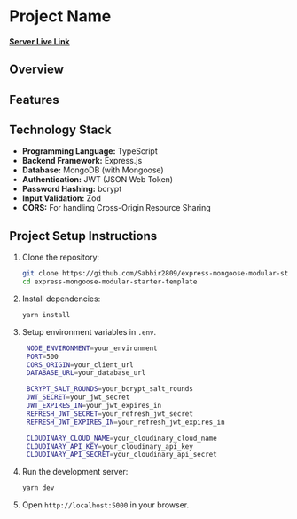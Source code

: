 # Project Name

#### [Server Live Link]()

## Overview

## Features

## Technology Stack

- **Programming Language:** TypeScript
- **Backend Framework:** Express.js
- **Database:** MongoDB (with Mongoose)
- **Authentication:** JWT (JSON Web Token)
- **Password Hashing:** bcrypt
- **Input Validation:** Zod
- **CORS:** For handling Cross-Origin Resource Sharing

## Project Setup Instructions

1. Clone the repository:

   ```bash
   git clone https://github.com/Sabbir2809/express-mongoose-modular-starter-template
   cd express-mongoose-modular-starter-template
   ```

2. Install dependencies:
   ```bash
   yarn install
   ```
3. Setup environment variables in `.env`.

   ```bash
    NODE_ENVIRONMENT=your_environment
    PORT=500
    CORS_ORIGIN=your_client_url
    DATABASE_URL=your_database_url

    BCRYPT_SALT_ROUNDS=your_bcrypt_salt_rounds
    JWT_SECRET=your_jwt_secret
    JWT_EXPIRES_IN=your_jwt_expires_in
    REFRESH_JWT_SECRET=your_refresh_jwt_secret
    REFRESH_JWT_EXPIRES_IN=your_refresh_jwt_expires_in

    CLOUDINARY_CLOUD_NAME=your_cloudinary_cloud_name
    CLOUDINARY_API_KEY=your_cloudinary_api_key
    CLOUDINARY_API_SECRET=your_cloudinary_api_secret
   ```

4. Run the development server:
   ```bash
   yarn dev
   ```
5. Open `http://localhost:5000` in your browser.
